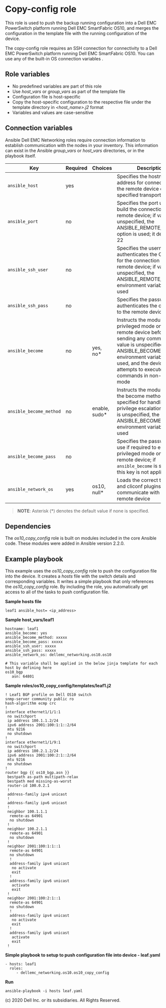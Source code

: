 Copy-config role
================

This role is used to push the backup running configuration into a Dell EMC PowerSwitch platform running Dell EMC SmartFabric OS10, and merges the configuration in the template file with the running configuration of the device.

The copy-config role requires an SSH connection for connectivity to a Dell EMC PowerSwitch platform running Dell EMC SmartFabric OS10. You can use any of the built-in OS connection variables .

Role variables
--------------

- No predefined variables are part of this role
- Use *host_vars* or *group_vars* as part of the template file
- Configuration file is host-specific
- Copy the host-specific configuration to the respective file under the template directory in *<host_name>.j2* format
- Variables and values are case-sensitive

Connection variables
--------------------

Ansible Dell EMC Networking roles require connection information to establish communication with the nodes in your inventory. This information can exist in the Ansible *group_vars* or *host_vars* directories, or in the playbook itself.

| Key         | Required | Choices    | Description                                         |
|-------------|----------|------------|-----------------------------------------------------|
| ``ansible_host`` | yes      |            | Specifies the hostname or address for connecting to the remote device over the specified transport |
| ``ansible_port`` | no       |            | Specifies the port used to build the connection to the remote device; if value is unspecified, the ANSIBLE_REMOTE_PORT option is used; it defaults to 22 |
| ``ansible_ssh_user`` | no       |            | Specifies the username that authenticates the CLI login for the connection to the remote device; if value is unspecified, the ANSIBLE_REMOTE_USER environment variable value is used  |
| ``ansible_ssh_pass`` | no       |            | Specifies the password that authenticates the connection to the remote device  |
| ``ansible_become`` | no       | yes, no\*   | Instructs the module to enter privileged mode on the remote device before sending any commands; if value is unspecified, the ANSIBLE_BECOME environment variable value is used, and the device attempts to execute all commands in non-privileged mode |
| ``ansible_become_method`` | no       | enable, sudo\*   | Instructs the module to allow the become method to be specified for handling privilege escalation; if value is unspecified, the ANSIBLE_BECOME_METHOD environment variable value is used |
| ``ansible_become_pass`` | no       |            | Specifies the password to use if required to enter privileged mode on the remote device; if ``ansible_become`` is set to no this key is not applicable |
| ``ansible_network_os`` | yes      | os10, null\*  | Loads the correct terminal and cliconf plugins to communicate with the remote device |

> **NOTE**: Asterisk (\*) denotes the default value if none is specified.

Dependencies
------------

The *os10_copy_config* role is built on modules included in the core Ansible code. These modules were added in Ansible version 2.2.0.

Example playbook
----------------

This example uses the *os10_copy_config* role to push the configuration file into the device. It creates a *hosts* file with the switch details and corresponding variables. It writes a simple playbook that only references the *os10_copy_config* role. By including the role, you automatically get access to all of the tasks to push configuration file.

**Sample hosts file**

    leaf1 ansible_host= <ip_address> 

**Sample host_vars/leaf1**

    hostname: leaf1
    ansible_become: yes
    ansible_become_method: xxxxx
    ansible_become_pass: xxxxx
    ansible_ssh_user: xxxxx
    ansible_ssh_pass: xxxxx
    ansible_network_os: dellemc_networking.os10.os10

    # This variable shall be applied in the below jinja template for each host by defining here
    os10_bgp
       asn: 64801

**Sample roles/os10_copy_config/templates/leaf1.j2**

    ! Leaf1 BGP profile on Dell OS10 switch
    snmp-server community public ro
    hash-algorithm ecmp crc
    !
    interface ethernet1/1/1:1
     no switchport
     ip address 100.1.1.2/24
     ipv6 address 2001:100:1:1::2/64
     mtu 9216
     no shutdown
    !
    interface ethernet1/1/9:1
     no switchport
     ip address 100.2.1.2/24
     ipv6 address 2001:100:2:1::2/64
     mtu 9216
     no shutdown
    !
    router bgp {{ os10_bgp.asn }}
     bestpath as-path multipath-relax
     bestpath med missing-as-worst
     router-id 100.0.2.1
     !
     address-family ipv4 unicast
     !
     address-family ipv6 unicast
     !
     neighbor 100.1.1.1
      remote-as 64901
      no shutdown
     !
     neighbor 100.2.1.1
      remote-as 64901
      no shutdown
     !
     neighbor 2001:100:1:1::1
      remote-as 64901
      no shutdown
      !
      address-family ipv4 unicast
       no activate
       exit
      !
      address-family ipv6 unicast
       activate
       exit
     !
     neighbor 2001:100:2:1::1
      remote-as 64901
      no shutdown
      !
      address-family ipv4 unicast
       no activate
       exit
      !
      address-family ipv6 unicast
       activate
       exit
     !

**Simple playbook to setup to push configuration file into device - leaf.yaml**

    - hosts: leaf1
      roles:
         - dellemc_networking.os10.os10_copy_config

**Run**

    ansible-playbook -i hosts leaf.yaml

(c) 2020 Dell Inc. or its subsidiaries. All Rights Reserved.
